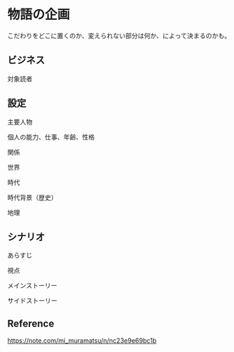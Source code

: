 # 物語の企画

こだわりをどこに置くのか、変えられない部分は何か、によって決まるのかも。

## ビジネス

対象読者

## 設定

主要人物

個人の能力、仕事、年齢、性格

関係

世界

時代

時代背景（歴史）

地理

## シナリオ

あらすじ

視点

メインストーリー

サイドストーリー

## Reference

https://note.com/mi_muramatsu/n/nc23e9e69bc1b
